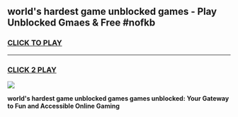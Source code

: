 
## world's hardest game unblocked games - Play Unblocked Gmaes & Free #nofkb
<h3>
<a href="https://news.freeplayer.one?title=world's_hardest_game_unblocked_games&ref=03M">CLICK TO PLAY</a></h3>
<hr>

<h3>
<a href="https://news.freeplayer.one?title=world's_hardest_game_unblocked_games&ref=03M">CLICK 2 PLAY</a>
  
</h3>

<a href="https://news.freeplayer.one?title=world's_hardest_game_unblocked_games&ref=03M"><img src="https://clearcache.store/games.png"></a>


**world's hardest game unblocked games games unblocked: Your Gateway to Fun and Accessible Online Gaming**

